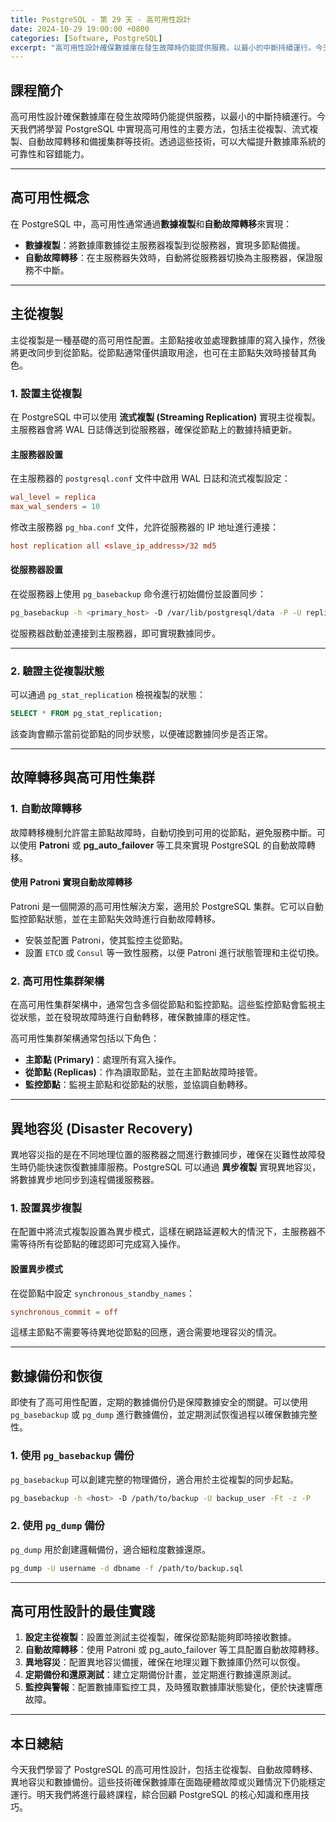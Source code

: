 ```yaml
---
title: PostgreSQL - 第 29 天 - 高可用性設計
date: 2024-10-29 19:00:00 +0800
categories: [Software, PostgreSQL]
excerpt: "高可用性設計確保數據庫在發生故障時仍能提供服務，以最小的中斷持續運行。今天我們將學習 PostgreSQL 中實現高可用性的主要方法，包括主從複製、流式複製、自動故障轉移和備援集群等技術。透過這些技術，可以大幅提升數據庫系統的可靠性和容錯能力。"
---
```


## 課程簡介
高可用性設計確保數據庫在發生故障時仍能提供服務，以最小的中斷持續運行。今天我們將學習 PostgreSQL 中實現高可用性的主要方法，包括主從複製、流式複製、自動故障轉移和備援集群等技術。透過這些技術，可以大幅提升數據庫系統的可靠性和容錯能力。

---

## 高可用性概念

在 PostgreSQL 中，高可用性通常通過**數據複製**和**自動故障轉移**來實現：

- **數據複製**：將數據庫數據從主服務器複製到從服務器，實現多節點備援。
- **自動故障轉移**：在主服務器失效時，自動將從服務器切換為主服務器，保證服務不中斷。

---

## 主從複製

主從複製是一種基礎的高可用性配置。主節點接收並處理數據庫的寫入操作，然後將更改同步到從節點。從節點通常僅供讀取用途，也可在主節點失效時接替其角色。

### 1. 設置主從複製

在 PostgreSQL 中可以使用 **流式複製 (Streaming Replication)** 實現主從複製。主服務器會將 WAL 日誌傳送到從服務器，確保從節點上的數據持續更新。

#### 主服務器設置

在主服務器的 `postgresql.conf` 文件中啟用 WAL 日誌和流式複製設定：

```conf
wal_level = replica
max_wal_senders = 10
```

修改主服務器 `pg_hba.conf` 文件，允許從服務器的 IP 地址進行連接：

```conf
host replication all <slave_ip_address>/32 md5
```

#### 從服務器設置

在從服務器上使用 `pg_basebackup` 命令進行初始備份並設置同步：

```bash
pg_basebackup -h <primary_host> -D /var/lib/postgresql/data -P -U replication_user --wal-method=stream
```

從服務器啟動並連接到主服務器，即可實現數據同步。

---

### 2. 驗證主從複製狀態

可以通過 `pg_stat_replication` 檢視複製的狀態：

```sql
SELECT * FROM pg_stat_replication;
```

該查詢會顯示當前從節點的同步狀態，以便確認數據同步是否正常。

---

## 故障轉移與高可用性集群

### 1. 自動故障轉移

故障轉移機制允許當主節點故障時，自動切換到可用的從節點，避免服務中斷。可以使用 **Patroni** 或 **pg_auto_failover** 等工具來實現 PostgreSQL 的自動故障轉移。

#### 使用 Patroni 實現自動故障轉移

Patroni 是一個開源的高可用性解決方案，適用於 PostgreSQL 集群。它可以自動監控節點狀態，並在主節點失效時進行自動故障轉移。

- 安裝並配置 Patroni，使其監控主從節點。
- 設置 `ETCD` 或 `Consul` 等一致性服務，以便 Patroni 進行狀態管理和主從切換。

### 2. 高可用性集群架構

在高可用性集群架構中，通常包含多個從節點和監控節點。這些監控節點會監視主從狀態，並在發現故障時進行自動轉移，確保數據庫的穩定性。

高可用性集群架構通常包括以下角色：

- **主節點 (Primary)**：處理所有寫入操作。
- **從節點 (Replicas)**：作為讀取節點，並在主節點故障時接管。
- **監控節點**：監視主節點和從節點的狀態，並協調自動轉移。

---

## 異地容災 (Disaster Recovery)

異地容災指的是在不同地理位置的服務器之間進行數據同步，確保在災難性故障發生時仍能快速恢復數據庫服務。PostgreSQL 可以通過 **異步複製** 實現異地容災，將數據異步地同步到遠程備援服務器。

### 1. 設置異步複製

在配置中將流式複製設置為異步模式，這樣在網路延遲較大的情況下，主服務器不需等待所有從節點的確認即可完成寫入操作。

#### 設置異步模式

在從節點中設定 `synchronous_standby_names`：

```conf
synchronous_commit = off
```

這樣主節點不需要等待異地從節點的回應，適合需要地理容災的情況。

---

## 數據備份和恢復

即使有了高可用性配置，定期的數據備份仍是保障數據安全的關鍵。可以使用 `pg_basebackup` 或 `pg_dump` 進行數據備份，並定期測試恢復過程以確保數據完整性。

### 1. 使用 `pg_basebackup` 備份

`pg_basebackup` 可以創建完整的物理備份，適合用於主從複製的同步起點。

```bash
pg_basebackup -h <host> -D /path/to/backup -U backup_user -Ft -z -P
```

### 2. 使用 `pg_dump` 備份

`pg_dump` 用於創建邏輯備份，適合細粒度數據還原。

```bash
pg_dump -U username -d dbname -f /path/to/backup.sql
```

---

## 高可用性設計的最佳實踐

1. **設定主從複製**：設置並測試主從複製，確保從節點能夠即時接收數據。
2. **自動故障轉移**：使用 Patroni 或 pg_auto_failover 等工具配置自動故障轉移。
3. **異地容災**：配置異地容災備援，確保在地理災難下數據庫仍然可以恢復。
4. **定期備份和還原測試**：建立定期備份計畫，並定期進行數據還原測試。
5. **監控與警報**：配置數據庫監控工具，及時獲取數據庫狀態變化，便於快速響應故障。

---

## 本日總結
今天我們學習了 PostgreSQL 的高可用性設計，包括主從複製、自動故障轉移、異地容災和數據備份。這些技術確保數據庫在面臨硬體故障或災難情況下仍能穩定運行。明天我們將進行最終課程，綜合回顧 PostgreSQL 的核心知識和應用技巧。
